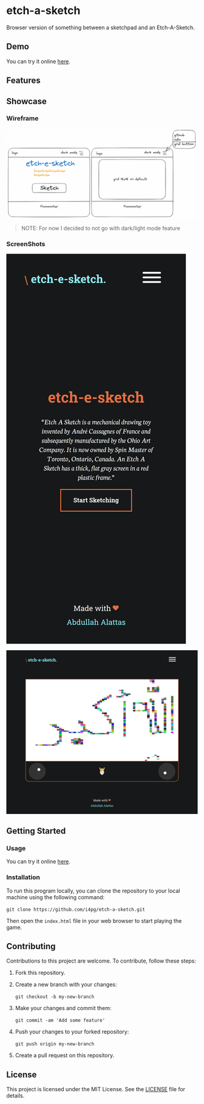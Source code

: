 # etch-a-sketch

Browser version of something between a sketchpad and an Etch-A-Sketch.

## Demo

You can try it online [here](https://i4pg.github.io/etch-a-sketch/).

## Features

<!-- * Nice shuffling for rock paper scissors choices -->
<!-- * Light/Dark mode -->
<!-- * The winner is displayed at the end of the game. -->
<!-- * The game keeps running and calculating points. -->
<!-- * Responsive mobile-first design -->

## Showcase

### Wireframe

![](./src/image/wireframe/wireframe.png)
> NOTE: For now I decided to not go with dark/light mode feature

### ScreenShots

![](./src/image/iphone.png)

![](./src/image/hd.png)

## Getting Started

### Usage

You can try it online [here](https://i4pg.github.io/etch-a-sketch/).

### Installation

To run this program locally, you can clone the repository to your local machine using the following command:

`git clone https://github.com/i4pg/etch-a-sketch.git`

Then open the `index.html` file in your web browser to start playing the game.

<!-- ### To-do -->

<!-- - [x] Wireframe -->
<!-- - [x] UI -->
<!--  - [x] dropdown -->
<!--  - [x] grid options  -->
<!--  - [x] sketch button -->
<!--  - [x] page title -->
<!-- - [x] Create 16x16 grid of square `div`s -->
<!--     - [x] Create it dynamically using  JS -->
<!--     - [x] put it all in a `.container` -->
<!--     - [x] make it appear as grid vs. One on each line -->
<!--     - [x] No `margin`, `padding` -->
<!-- - [x] Setup `:hover` effect -->
<!--     - [x] CSS class or JS ? -->
<!-- - [x] Make button for choosing grid size -->
<!--     - [x] Replace the old grid -->
<!--     - [x] All in one container -fixed space- -->
<!--     - [x] Max = 100 -->
<!--     - [x] JS fun when button clicked -->
<!--     - [x] `prompt` -->
<!-- - [x] debugging -->
<!--     - [x] 64x64 works? -->
<!-- - [x] Each pass through change it to a completely random RGB value. Then each pass just add another 10% of black to it so that only after 10 passes is the square completely black. -->


## Contributing

Contributions to this project are welcome. To contribute, follow these steps:

1.  Fork this repository.
    
2.  Create a new branch with your changes:
    
    `git checkout -b my-new-branch`
3.  Make your changes and commit them:
    
    `git commit -am 'Add some feature'`
4.  Push your changes to your forked repository:
    
    `git push origin my-new-branch`
5.  Create a pull request on this repository.
    

## License

This project is licensed under the MIT License. See the [LICENSE](LICENSE) file for details.
